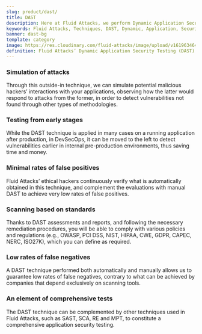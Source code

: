 ```yaml
---
slug: product/dast/
title: DAST
description: Here at Fluid Attacks, we perform Dynamic Application Security Testing (DAST) to detect security vulnerabilities in running software as soon as possible.
keywords: Fluid Attacks, Techniques, DAST, Dynamic, Application, Security, Testing, Ethical Hacking
banner: dast-bg
template: category
image: https://res.cloudinary.com/fluid-attacks/image/upload/v1619634644/airs/product/cover-dast_qaboy9.webp
definition: Fluid Attacks’ Dynamic Application Security Testing (DAST) detects known and zero-day security vulnerabilities in your applications while they are running. This form of black-box testing (not requiring access to the source code), aims to rapidly find weaknesses in your software that could be exploited by malicious hackers. DAST is a technique with good results detecting flaws related to data, deployment configuration and the business logic of the applications, and it works independently of the language in which the software was developed. All automatic DAST is supported by the manual pentesting work of our experienced red team members who are continuously improving testing technologies and methodologies.
---
```


<div class="sect2">

### Simulation of attacks

Through this outside-in technique, we can simulate potential malicious
hackers’ interactions with your applications, observing how the latter
would respond to attacks from the former, in order to detect
vulnerabilities not found through other types of methodologies.

</div>

<div class="sect2">

### Testing from early stages

While the DAST technique is applied in many cases on a running
application after production, in DevSecOps, it can be moved to the left
to detect vulnerabilities earlier in internal pre-production
environments, thus saving time and money.

</div>

<div class="sect2">

### Minimal rates of false positives

Fluid Attacks’ ethical hackers continuously verify what is automatically
obtained in this technique, and complement the evaluations with manual
DAST to achieve very low rates of false positives.

</div>

<div class="sect2">

### Scanning based on standards

Thanks to DAST assessments and reports, and following the necessary
remediation procedures, you will be able to comply with various policies
and regulations (e.g., OWASP, PCI DSS, NIST, HIPAA, CWE, GDPR, CAPEC,
NERC, ISO27K), which you can define as required.

</div>

<div class="sect2">

### Low rates of false negatives

A DAST technique performed both automatically and manually allows us to
guarantee low rates of false negatives, contrary to what can be achieved
by companies that depend exclusively on scanning tools.

</div>

<div class="sect2">

### An element of comprehensive tests

The DAST technique can be complemented
by other techniques used in Fluid Attacks,
such as SAST, SCA, RE and MPT,
to constitute a comprehensive application security testing.

</div>
